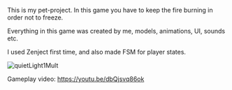 This is my pet-project. In this game you have to keep the fire burning in order not to freeze.
 
Everything in this game was created by me, models, animations, UI, sounds etc.

I used Zenject first time, and also made FSM for player states.

![quietLight1Mult](https://github.com/Cladkoewka/Quiet-Light/assets/121013902/ac332355-6c02-4dd9-a408-045515ca7505)

Gameplay video: https://youtu.be/dbQjsvq86ok


